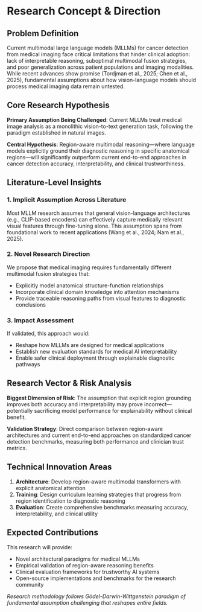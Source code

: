 # Research Concept & Direction

## Problem Definition

Current multimodal large language models (MLLMs) for cancer detection from medical imaging face critical limitations that hinder clinical adoption: lack of interpretable reasoning, suboptimal multimodal fusion strategies, and poor generalization across patient populations and imaging modalities. While recent advances show promise (Tordjman et al., 2025; Chen et al., 2025), fundamental assumptions about how vision-language models should process medical imaging data remain untested.

## Core Research Hypothesis

**Primary Assumption Being Challenged**: Current MLLMs treat medical image analysis as a monolithic vision-to-text generation task, following the paradigm established in natural images.

**Central Hypothesis**: Region-aware multimodal reasoning—where language models explicitly ground their diagnostic reasoning in specific anatomical regions—will significantly outperform current end-to-end approaches in cancer detection accuracy, interpretability, and clinical trustworthiness.

## Literature-Level Insights

### 1. Implicit Assumption Across Literature

Most MLLM research assumes that general vision-language architectures (e.g., CLIP-based encoders) can effectively capture medically relevant visual features through fine-tuning alone. This assumption spans from foundational work to recent applications (Wang et al., 2024; Nam et al., 2025).

### 2. Novel Research Direction

We propose that medical imaging requires fundamentally different multimodal fusion strategies that:

* Explicitly model anatomical structure-function relationships
* Incorporate clinical domain knowledge into attention mechanisms
* Provide traceable reasoning paths from visual features to diagnostic conclusions

### 3. Impact Assessment

If validated, this approach would:

* Reshape how MLLMs are designed for medical applications
* Establish new evaluation standards for medical AI interpretability
* Enable safer clinical deployment through explainable diagnostic pathways

## Research Vector & Risk Analysis

**Biggest Dimension of Risk**: The assumption that explicit region grounding improves both accuracy and interpretability may prove incorrect—potentially sacrificing model performance for explainability without clinical benefit.

**Validation Strategy**: Direct comparison between region-aware architectures and current end-to-end approaches on standardized cancer detection benchmarks, measuring both performance and clinician trust metrics.

## Technical Innovation Areas

1. **Architecture**: Develop region-aware multimodal transformers with explicit anatomical attention
2. **Training**: Design curriculum learning strategies that progress from region identification to diagnostic reasoning
3. **Evaluation**: Create comprehensive benchmarks measuring accuracy, interpretability, and clinical utility

## Expected Contributions

This research will provide:

* Novel architectural paradigms for medical MLLMs
* Empirical validation of region-aware reasoning benefits
* Clinical evaluation frameworks for trustworthy AI systems
* Open-source implementations and benchmarks for the research community

*Research methodology follows Gödel-Darwin-Wittgenstein paradigm of fundamental assumption challenging that reshapes entire fields.*